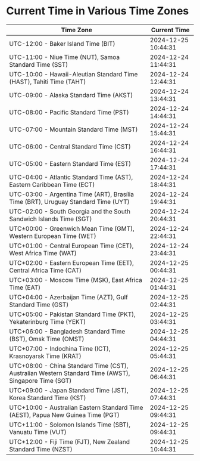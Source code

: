 # Current Time in Various Time Zones

| Time Zone | Current Time |
|-----------|--------------|
| UTC-12:00 - Baker Island Time (BIT) | 2024-12-25 10:44:31 |
| UTC-11:00 - Niue Time (NUT), Samoa Standard Time (SST) | 2024-12-24 11:44:31 |
| UTC-10:00 - Hawaii-Aleutian Standard Time (HAST), Tahiti Time (TAHT) | 2024-12-24 12:44:31 |
| UTC-09:00 - Alaska Standard Time (AKST) | 2024-12-24 13:44:31 |
| UTC-08:00 - Pacific Standard Time (PST) | 2024-12-24 14:44:31 |
| UTC-07:00 - Mountain Standard Time (MST) | 2024-12-24 15:44:31 |
| UTC-06:00 - Central Standard Time (CST) | 2024-12-24 16:44:31 |
| UTC-05:00 - Eastern Standard Time (EST) | 2024-12-24 17:44:31 |
| UTC-04:00 - Atlantic Standard Time (AST), Eastern Caribbean Time (ECT) | 2024-12-24 18:44:31 |
| UTC-03:00 - Argentina Time (ART), Brasília Time (BRT), Uruguay Standard Time (UYT) | 2024-12-24 19:44:31 |
| UTC-02:00 - South Georgia and the South Sandwich Islands Time (SGT) | 2024-12-24 20:44:31 |
| UTC±00:00 - Greenwich Mean Time (GMT), Western European Time (WET) | 2024-12-24 22:44:31 |
| UTC+01:00 - Central European Time (CET), West Africa Time (WAT) | 2024-12-24 23:44:31 |
| UTC+02:00 - Eastern European Time (EET), Central Africa Time (CAT) | 2024-12-25 00:44:31 |
| UTC+03:00 - Moscow Time (MSK), East Africa Time (EAT) | 2024-12-25 01:44:31 |
| UTC+04:00 - Azerbaijan Time (AZT), Gulf Standard Time (GST) | 2024-12-25 02:44:31 |
| UTC+05:00 - Pakistan Standard Time (PKT), Yekaterinburg Time (YEKT) | 2024-12-25 03:44:31 |
| UTC+06:00 - Bangladesh Standard Time (BST), Omsk Time (OMST) | 2024-12-25 04:44:31 |
| UTC+07:00 - Indochina Time (ICT), Krasnoyarsk Time (KRAT) | 2024-12-25 05:44:31 |
| UTC+08:00 - China Standard Time (CST), Australian Western Standard Time (AWST), Singapore Time (SGT) | 2024-12-25 06:44:31 |
| UTC+09:00 - Japan Standard Time (JST), Korea Standard Time (KST) | 2024-12-25 07:44:31 |
| UTC+10:00 - Australian Eastern Standard Time (AEST), Papua New Guinea Time (PGT) | 2024-12-25 09:44:31 |
| UTC+11:00 - Solomon Islands Time (SBT), Vanuatu Time (VUT) | 2024-12-25 09:44:31 |
| UTC+12:00 - Fiji Time (FJT), New Zealand Standard Time (NZST) | 2024-12-25 10:44:31 |
